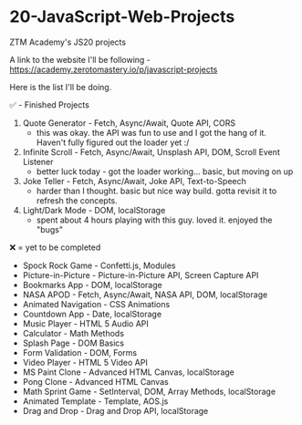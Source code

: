 # 20-JavaScript-Web-Projects
ZTM Academy's JS20 projects


A link to the website I'll be following - https://academy.zerotomastery.io/p/javascript-projects

Here is the list I'll be doing. 

✅ - Finished Projects
1. Quote Generator - Fetch, Async/Await, Quote API, CORS
    - this was okay. the API was fun to use and I got the hang of it. Haven't fully figured out the loader yet :/
2. Infinite Scroll - Fetch, Async/Await, Unsplash API, DOM, Scroll Event Listener
    - better luck today - got the loader working... basic, but moving on up
3. Joke Teller - Fetch, Async/Await, Joke API, Text-to-Speech
    - harder than I thought. basic but nice way build. gotta revisit it to refresh the concepts. 
4. Light/Dark Mode - DOM, localStorage
    - spent about 4 hours playing with this guy. loved it. enjoyed the "bugs"



❌ = yet to be completed
- Spock Rock Game - Confetti.js, Modules
- Picture-in-Picture - Picture-in-Picture API, Screen Capture API
- Bookmarks App - DOM, localStorage
- NASA APOD - Fetch, Async/Await, NASA API, DOM, localStorage
- Animated Navigation - CSS Animations
- Countdown App - Date, localStorage
- Music Player - HTML 5 Audio API
- Calculator - Math Methods
- Splash Page - DOM Basics
- Form Validation - DOM, Forms
- Video Player - HTML 5 Video API
- MS Paint Clone - Advanced HTML Canvas, localStorage
- Pong Clone - Advanced HTML Canvas
- Math Sprint Game - SetInterval, DOM, Array Methods, localStorage
- Animated Template - Template, AOS.js
- Drag and Drop - Drag and Drop API, localStorage

